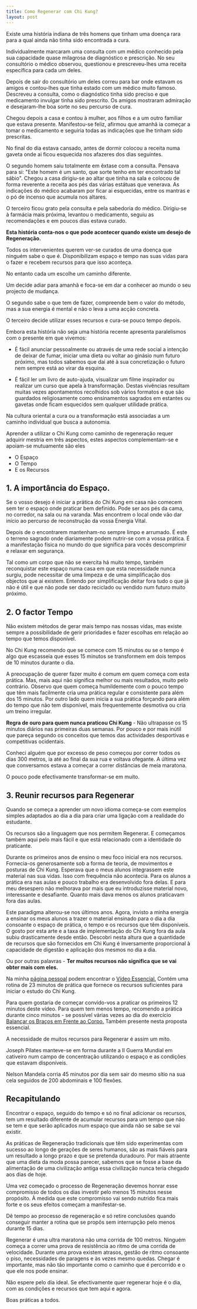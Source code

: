 ```yaml
---
title: Como Regenerar com Chi Kung?
layout: post
---
```

Existe uma história indiana de três homens que tinham uma doença rara para a qual ainda não tinha sido encontrada a cura. 

Individualmente marcaram uma consulta com um médico conhecido pela sua capacidade quase milagrosa de diagnóstico e prescrição. No seu consultório o médico observou, questionou e prescreveu-lhes uma receita específica para cada um deles.

Depois de sair do consultório um deles correu para bar onde estavam os amigos e contou-lhes que tinha estado com um médico muito famoso. Descreveu a consulta, como o diagnóstico tinha sido preciso e que medicamento invulgar tinha sido prescrito. Os amigos mostraram admiração e desejaram-lhe boa sorte no seu percurso de cura. 

Chegou depois a casa e contou à mulher, aos filhos e a um outro familiar que estava presente. Manifestou-se feliz, afirmou que amanhã ia começar a tomar o medicamento e seguiria todas as indicações que lhe tinham sido prescritas. 

No final do dia estava cansado, antes de dormir colocou a receita numa gaveta onde ai ficou esquecida nos afazeres dos dias seguintes.  

O segundo homem saiu totalmente em êxtase com a consulta. Pensava para si: "Este homem é um santo, que sorte tenho em ter encontrado tal sábio". Chegou a casa dirigiu-se ao altar que tinha na sala e colocou de forma reverente a receita aos pés das várias estátuas que venerava. As indicações do médico acabaram por ficar ai esquecidas, entre os mantras e o pó de incenso que acumula nos altares. 

O terceiro ficou grato pela consulta e pela sabedoria do médico. Dirigiu-se à farmácia mais próxima, levantou o medicamento, seguiu as recomendações e em poucos dias estava curado. 

**Esta história conta-nos o que pode acontecer quando existe um desejo de Regeneração.**

Todos os intervenientes querem ver-se curados de uma doença que ninguém sabe o que é. Disponibilizam espaço e tempo nas suas vidas para o fazer e recebem recursos para que isso aconteça.   

No entanto cada um escolhe um caminho diferente. 

Um decide adiar para amanhã e foca-se em dar a conhecer ao mundo o seu projecto de mudança. 

O segundo sabe o que tem de fazer, compreende bem o valor do método, mas a sua energia é mental e não o leva a uma acção concreta. 

O terceiro decide utilizar esses recursos e cura-se pouco tempo depois. 

Embora esta história não seja uma história recente apresenta paralelismos com o presente em que vivemos:

+ É fácil anunciar pessoalmente ou através de uma rede social a intenção de deixar de fumar, iniciar uma dieta ou voltar ao ginásio num futuro próximo, mas todos sabemos que dai até à sua concretização o futuro nem sempre está ao virar da esquina. 

+ É fácil ler um livro de auto-ajuda, visualizar um filme inspirador ou realizar um curso que apela à transformação. Destas vivências resultam muitas vezes apontamentos recolhidos sob vários formatos e que são guardados religiosamente como ensinamentos sagrados em estantes ou gavetas onde ficam esquecidos sem qualquer utilidade prática. 

Na cultura oriental a cura ou a transformação está associadas a um caminho individual que busca a autonomia.

Aprender a utilizar o Chi Kung como caminho de regeneração requer adquirir mestria em três aspectos, estes aspectos complementam-se e apoiam-se mutuamente são eles  

+ O Espaço
+ O Tempo
+ E os Recursos

## 1. A importância do Espaço.

Se o vosso desejo é iniciar a prática do Chi Kung em casa não comecem sem ter o espaço onde praticar bem definido. Pode ser aos pés da cama, no corredor, na sala ou na varanda. Mas encontrem o local onde vão dar início ao percurso de reconstrução da vossa Energia Vital.

Depois de o encontrarem mantenham-no sempre limpo e arrumado. É este o terreno sagrado onde diariamente podem nutrir-se com a vossa prática. É a manifestação física no mundo do que significa para vocês descomprimir e relaxar em segurança. 

Tal como um corpo que não se exercita há muito tempo, também reconquistar este espaço numa casa em que esta necessidade nunca surgiu, pode necessitar de uma limpeza e de uma simplificação dos objectos que ai existem. Entendo por simplificação deitar fora tudo o que já não é útil e que não pode ser dado reciclado ou vendido num futuro muito próximo. 

## 2. O factor Tempo

Não existem métodos de gerar mais tempo nas nossas vidas, mas existe sempre a possibilidade de gerir prioridades e fazer escolhas em relação ao tempo que temos disponível.  

No Chi Kung recomendo que se comece com 15 minutos ou se o tempo é algo que escasseia que esses 15 minutos se transformem em dois tempos de 10 minutos durante o dia.

A preocupação de querer fazer muito é comum em quem começa com esta prática. Mas, mais aqui não significa melhor ou mais resultados, muito pelo contrário. Observo que quem começa humildemente com o pouco tempo que têm mais facilmente cria uma prática regular e consistente para além dos 15 minutos. Por outro lado quem inicia a sua prática forçando para além do tempo que não tem disponível, mais frequentemente desmotiva ou cria um treino irregular.  

**Regra de ouro para quem nunca praticou Chi Kung** - Não ultrapasse os 15 minutos diários nas primeiras duas semanas. Por pouco e por mais inútil que pareça segundo os conceitos que temos das actividades desportivas e competitivas ocidentais.  

Conheci alguém que por excesso de peso começou por correr todos os dias 300 metros, ia até ao final da sua rua e voltava ofegante. A última vez que conversamos estava a começar a correr distâncias de meia maratona. 

O pouco pode efectivamente transformar-se em muito.

## 3. Reunir recursos para Regenerar

Quando se começa a aprender um novo idioma começa-se com exemplos simples adaptados ao dia a dia para criar uma ligação com a realidade do estudante. 

Os recursos são a linguagem que nos permitem Regenerar. E começamos também aqui pelo mais fácil e que está relacionado com a identidade do praticante.

Durante os primeiros anos de ensino o meu foco inicial era nos recursos. Fornecia-os generosamente sob a forma de teoria, de movimentos e posturas de Chi Kung. Esperava que o meus alunos integrassem este material nas sua vidas. Isso com frequência não acontecia. Para os alunos a prática era nas aulas e pouco trabalho era desenvolvido fora delas. E para meu desespero não melhorava por mais que eu introduzisse material novo, interessante e desafiante. Quanto mais dava menos os alunos praticavam fora das aulas. 

Este paradigma alterou-se nos últimos anos. Agora, invisto a minha energia a ensinar os meus alunos a trazer o material ensinado para o dia a dia consoante o espaço de prática, o tempo e os recursos que têm disponíveis. O gosto por esta arte e a taxa de implementação do Chi Kung fora da aula subiu drasticamente desde então. 
Descobri nesta altura que a quantidade de recursos que são fornecidos em Chi Kung é inversamente proporcional à capacidade de digestão e aplicação dos mesmos no dia a dia. 

Ou por outras palavras - **Ter muitos recursos não significa que se vai obter mais com eles.**

Na minha [página pessoal](http://devagar.org) podem encontrar o [Vídeo Essencial.](http://devagar.org/video.html) Contém uma rotina de 23 minutos de prática que fornece os recursos suficientes para iniciar o estudo do Chi Kung. 

Para quem gostaria de começar convido-vos a praticar os primeiros 12 minutos deste vídeo. Para quem tem menos tempo, recomendo a prática durante cinco minutos - se possível várias vezes ao dia do exercício [Balançar os Braços em Frente ao Corpo.](https://vimeo.com/60335737#t=10m15s) Também presente nesta proposta essencial. 

A necessidade de muitos recursos para Regenerar é assim um mito.  

Joseph Pilates manteve-se em forma durante a II Guerra Mundial em cativeiro num campo de concentração utilizando o espaço e as condições que estavam disponíveis.

Nelson Mandela corria 45 minutos por dia sem sair do mesmo sítio na sua cela seguidos de 200 abdominais e 100 flexões.

## Recapitulando 

Encontrar o espaço, seguido do tempo e só no final adicionar os recursos, tem um resultado diferente de acumular recursos para um tempo que não se tem e que serão aplicados num espaço que ainda não se sabe se vai existir.

As práticas de Regeneração tradicionais que têm sido experimentas com sucesso ao longo de gerações de seres humanos, são as mais fiáveis para um resultado a longo prazo e que se pretenda duradouro. Por mais atraente que uma dieta da moda possa parecer, sabemos que se fosse a base da alimentação de uma civilização antiga essa civilização nunca teria chegado aos dias de hoje. 

Uma vez começado o processo de Regeneração devemos honrar esse compromisso de todos os dias investir pelo menos 15 minutos nesse propósito. À medida que este compromisso vai sendo nutrido fica mais forte e os seus efeitos começam a manifestar-se.

Dê tempo ao processo de regeneração e só retire conclusões quando conseguir manter a rotina que se propôs sem interrupção pelo menos durante 15 dias. 

Regenerar é uma ultra maratona não uma corrida de 100 metros. Ninguém começa a correr uma prova de resistência ao ritmo de uma corrida de velocidade. Durante uma prova existem atrasos, gestão de ritmo consoante o piso, necessidades de paragens e às vezes mesmo quedas. Chegar é importante, mas não tão importante como o caminho que é percorrido e o que ele nos pode ensinar. 

Não espere pelo dia ideal. Se efectivamente quer regenerar hoje é o dia, com as condições e recursos que tem aqui e agora. 

Boas práticas a todos.